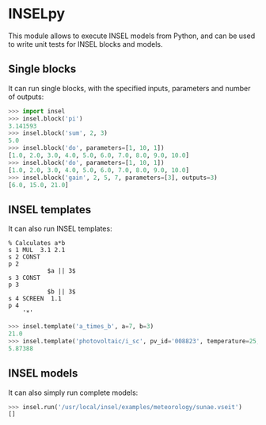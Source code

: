 # INSELpy

This module allows to execute INSEL models from Python, and can be used to write unit tests for INSEL blocks and models.

## Single blocks

It can run single blocks, with the specified inputs, parameters and number of outputs:
```python
>>> import insel
>>> insel.block('pi')
3.141593
>>> insel.block('sum', 2, 3)
5.0
>>> insel.block('do', parameters=[1, 10, 1])
[1.0, 2.0, 3.0, 4.0, 5.0, 6.0, 7.0, 8.0, 9.0, 10.0]
>>> insel.block('do', parameters=[1, 10, 1])
[1.0, 2.0, 3.0, 4.0, 5.0, 6.0, 7.0, 8.0, 9.0, 10.0]
>>> insel.block('gain', 2, 5, 7, parameters=[3], outputs=3)
[6.0, 15.0, 21.0]
```

## INSEL templates

It can also run INSEL templates:
```
% Calculates a*b
s 1 MUL  3.1 2.1
s 2 CONST
p 2
           $a || 3$
s 3 CONST
p 3
           $b || 3$
s 4 SCREEN  1.1
p 4
    '*'
```

```python
>>> insel.template('a_times_b', a=7, b=3)
21.0
>>> insel.template('photovoltaic/i_sc', pv_id='008823', temperature=25, irradiance=1000)
5.87388
```

## INSEL models

It can also simply run complete models:
```python
>>> insel.run('/usr/local/insel/examples/meteorology/sunae.vseit')
[]
```

